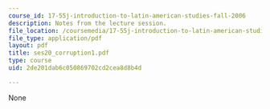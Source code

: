 ```yaml
---
course_id: 17-55j-introduction-to-latin-american-studies-fall-2006
description: Notes from the lecture session.
file_location: /coursemedia/17-55j-introduction-to-latin-american-studies-fall-2006/2de201dab6c050869702cd2cea8d8b4d_ses20_corruption1.pdf
file_type: application/pdf
layout: pdf
title: ses20_corruption1.pdf
type: course
uid: 2de201dab6c050869702cd2cea8d8b4d

---
```

None